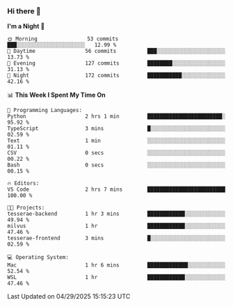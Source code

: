 ### Hi there 👋

<!--
**ALiersEL/ALiersEL** is a ✨ _special_ ✨ repository because its `README.md` (this file) appears on your GitHub profile.

Here are some ideas to get you started:

- 🔭 I’m currently working on ...
- 🌱 I’m currently learning ...
- 👯 I’m looking to collaborate on ...
- 🤔 I’m looking for help with ...
- 💬 Ask me about ...
- 📫 How to reach me: ...
- 😄 Pronouns: ...
- ⚡ Fun fact: ...
-->

<!--START_SECTION:waka-->
**I'm a Night 🦉** 

```text
🌞 Morning                53 commits          ███░░░░░░░░░░░░░░░░░░░░░░   12.99 % 
🌆 Daytime                56 commits          ███░░░░░░░░░░░░░░░░░░░░░░   13.73 % 
🌃 Evening                127 commits         ████████░░░░░░░░░░░░░░░░░   31.13 % 
🌙 Night                  172 commits         ███████████░░░░░░░░░░░░░░   42.16 % 
```


📊 **This Week I Spent My Time On** 

```text
💬 Programming Languages: 
Python                   2 hrs 1 min         ████████████████████████░   95.92 % 
TypeScript               3 mins              █░░░░░░░░░░░░░░░░░░░░░░░░   02.59 % 
Text                     1 min               ░░░░░░░░░░░░░░░░░░░░░░░░░   01.11 % 
CSV                      0 secs              ░░░░░░░░░░░░░░░░░░░░░░░░░   00.22 % 
Bash                     0 secs              ░░░░░░░░░░░░░░░░░░░░░░░░░   00.15 % 

🔥 Editors: 
VS Code                  2 hrs 7 mins        █████████████████████████   100.00 % 

🐱‍💻 Projects: 
tesserae-backend         1 hr 3 mins         ████████████░░░░░░░░░░░░░   49.94 % 
milvus                   1 hr                ████████████░░░░░░░░░░░░░   47.46 % 
tesserae-frontend        3 mins              █░░░░░░░░░░░░░░░░░░░░░░░░   02.59 % 

💻 Operating System: 
Mac                      1 hr 6 mins         █████████████░░░░░░░░░░░░   52.54 % 
WSL                      1 hr                ████████████░░░░░░░░░░░░░   47.46 % 
```


 Last Updated on 04/29/2025 15:15:23 UTC
<!--END_SECTION:waka-->
